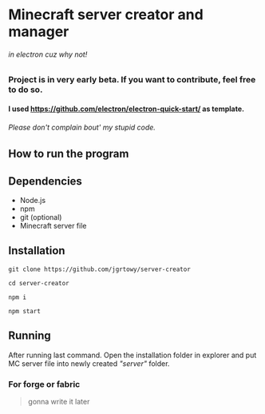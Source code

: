 # Minecraft server creator and manager
###### in electron cuz why not!

### Project is in very early beta. If you want to contribute, feel free to do so.

#### I used https://github.com/electron/electron-quick-start/ as template.

###### Please don't complain bout' my stupid code.

## **How to run the program**

## **Dependencies**

- Node.js
- npm
- git (optional)
- Minecraft server file

## **Installation**

``git clone https://github.com/jgrtowy/server-creator``

``cd server-creator``

``npm i``

``npm start``

## **Running**


After running last command. Open the installation folder in explorer and put MC server file into newly created *"server"* folder. 

### **For forge or fabric**

> gonna write it later